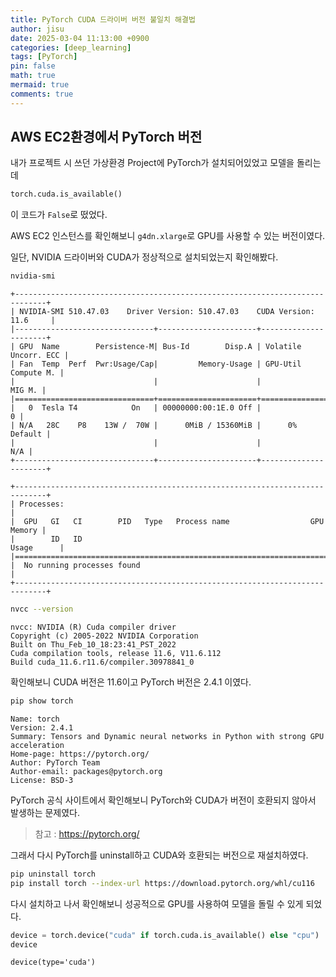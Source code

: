```yaml
---
title: PyTorch CUDA 드라이버 버전 불일치 해결법
author: jisu
date: 2025-03-04 11:13:00 +0900
categories: [deep_learning]
tags: [PyTorch]
pin: false
math: true
mermaid: true
comments: true
---
```


## AWS EC2환경에서 PyTorch 버전
내가 프로젝트 시 쓰던 가상환경 Project에 PyTorch가 설치되어있었고 모델을 돌리는데 

```python
torch.cuda.is_available()
```

이 코드가 `False`로 떴었다.

AWS EC2 인스턴스를 확인해보니 `g4dn.xlarge`로 GPU를 사용할 수 있는 버전이였다.

일단, NVIDIA 드라이버와 CUDA가 정상적으로 설치되었는지 확인해봤다.

```bash
nvidia-smi
```

```
+-----------------------------------------------------------------------------+
| NVIDIA-SMI 510.47.03    Driver Version: 510.47.03    CUDA Version: 11.6     |
|-------------------------------+----------------------+----------------------+
| GPU  Name        Persistence-M| Bus-Id        Disp.A | Volatile Uncorr. ECC |
| Fan  Temp  Perf  Pwr:Usage/Cap|         Memory-Usage | GPU-Util  Compute M. |
|                               |                      |               MIG M. |
|===============================+======================+======================|
|   0  Tesla T4            On   | 00000000:00:1E.0 Off |                    0 |
| N/A   28C    P8    13W /  70W |      0MiB / 15360MiB |      0%      Default |
|                               |                      |                  N/A |
+-------------------------------+----------------------+----------------------+

+-----------------------------------------------------------------------------+
| Processes:                                                                  |
|  GPU   GI   CI        PID   Type   Process name                  GPU Memory |
|        ID   ID                                                   Usage      |
|=============================================================================|
|  No running processes found                                                 |
+-----------------------------------------------------------------------------+
```

```bash
nvcc --version
```

```
nvcc: NVIDIA (R) Cuda compiler driver
Copyright (c) 2005-2022 NVIDIA Corporation
Built on Thu_Feb_10_18:23:41_PST_2022
Cuda compilation tools, release 11.6, V11.6.112
Build cuda_11.6.r11.6/compiler.30978841_0

```

확인해보니 CUDA 버전은 11.6이고 PyTorch 버전은 2.4.1 이였다.

```bash
pip show torch
```

```
Name: torch
Version: 2.4.1
Summary: Tensors and Dynamic neural networks in Python with strong GPU acceleration
Home-page: https://pytorch.org/
Author: PyTorch Team
Author-email: packages@pytorch.org
License: BSD-3
```

PyTorch 공식 사이트에서 확인해보니 PyTorch와 CUDA가 버전이 호환되지 않아서 발생하는 문제였다. 
> 참고 : https://pytorch.org/

그래서 다시 PyTorch를 uninstall하고 CUDA와 호환되는 버전으로 재설치하였다.

```bash
pip uninstall torch
pip install torch --index-url https://download.pytorch.org/whl/cu116
```

다시 설치하고 나서 확인해보니 성공적으로 GPU를 사용하여 모델을 돌릴 수 있게 되었다.

```python
device = torch.device("cuda" if torch.cuda.is_available() else "cpu")
device
```

```
device(type='cuda')
```





